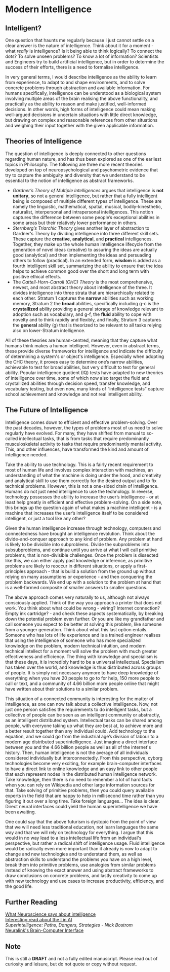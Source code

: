 # Modern Intelligence

## Intelligent?

One question that haunts me regularly because I just cannot settle on a clear answer is the nature of intelligence. Think about it for a moment - what *really* is intelligence? Is it being able to think logically? To connect the dots? To solve unseen problems? To know a lot of information? Scientists and Engineers try to build artificial intelligence, but in order to determine the success of their efforts, there is a need to formalise intelligence.  

In very general terms, I would describe intelligence as the ability to learn from experience, to adapt to and shape environments, and to solve concrete problems through abstraction and available information. For humans specifically, intelligence can be understood as a biological system involving multiple areas of the brain realising the above functionality, and practically as the ability to reason and make justified, well-informed decisions. In other words, high forms of intelligence could mean making well-argued decisions in uncertain situations with little direct knowledge, but drawing on complex and reasonable references from other situations and weighing their input together with the given applicable information.


## Theories of Intelligence

The question of intelligence is deeply connected to other questions regarding human nature, and has thus been explored as one of the earliest topics in Philosophy. The following are three more recent theories developed on top of neuropsychological and psychometric evidence that try to capture the ambiguity and diversity that we understand to be essential to the notion of intelligence as abstract frameworks.  

- *Gardner’s Theory of Multiple Intelligences* argues that intelligence is **not unitary**, so not a general intelligence, but rather that a fully intelligent being is composed of multiple different types of intelligence. These are namely the linguistic, mathematical, spatial, musical, bodily-kinesthetic, naturalist, interpersonal and intrapersonal intelligences. This notion captures the difference between some people’s exceptional abilities in some areas but their relatively lower performance in others.
- *Sternberg’s Triarchic Theory* gives another layer of abstraction to Gardner's Theory by dividing intelligence into three different skill sets. These capture the **creative**, **analytical**, and **practical** intelligences. Together, they make up the whole human intelligence lifecycle from the generation of novel ideas (creative) to assuring the ideas are actually good (analytical) and then implementing the ideas and persuading others to follow (practical). In an extended form, **wisdom** is added as a fourth intelligent skill set, summarizing the ability to ensure that the idea helps to achieve common good over the short and long term with positive ethical effects.
- The *Cattell-Horn-Carroll (CHC) Theory* is the most comprehensive, newest, and most abstract theory about intelligence of the three. It divides intelligence into three strata that are hierarchically related to each other. Stratum 1 captures the **narrow** abilities such as working memory, Stratum 2 the **broad** abilities, specifically including g-c is the **crystallized** ability providing a general storage of knowledge relevant to adoption such as vocabulary, and g-f, the **fluid** ability to cope with novelty and to think rapidly and flexibly, and finally, Stratum 3 captures the **general** ability (g) that is theorized to be relevant to all tasks relying also on lower-Stratum intelligence.  

All of these theories are human-centred, meaning that they capture what humans think makes a human intelligent. However, even in abstract terms, these provide diverse frameworks for intelligence and indicate the difficulty of determining a system's or object's intelligence. Especially when adopting the CHC theory, it proves easy to determine one’s narrow abilities, achievable to test for broad abilities, but very difficult to test for general ability. Popular intelligence quotient (IQ) tests have adapted to new theories of intelligence over time, some of which now also target the fluid and crystallized abilities through decision speed, transfer knowledge, and vocabulary testing, but even now, many kinds of “intelligence tests” capture school achievement and knowledge and not real intelligent ability.  

## The Future of Intelligence

Intelligence comes down to efficient and effective problem-solving. Over the past decades, however, the types of problems most of us need to solve regularly have evolved. For many, they have shifted from manual to so-called intellectual tasks, that is from tasks that require predominantly musculoskeletal activity to tasks that require predominantly mental activity. This, and other influences, have transformed the kind and amount of intelligence needed.  

Take the ability to use technology. This is a fairly recent requirement to most of human life and involves complex interaction with machines, an understanding of what the machine is doing under the hood, and creativity and analytical skill to use them correctly for the desired output and to fix technical problems. However, this is not a one-sided drain of intelligence. Humans do not just need intelligence to use the technology. In reverse, technology possesses the ability to increase the user’s intelligence - or at least help greatly in efficient and effective problem-solving. On a side note, this brings up the question again of what makes a machine intelligent - is a machine that increases the user’s intelligence itself to be considered intelligent, or just a tool like any other?  

Given the human intelligence increase through technology, computers and connectedness have brought an intelligence revolution. Think about the divide-and-conquer approach to any kind of problem. Any problem at hand is likely to be divisible into subproblems. Divide the subproblems into subsubproblems, and continue until you arrive at what I will call primitive problems, that is non-divisible challenges. Once the problem is dissected like this, we can either apply past knowledge or inference, as primitive problems are likely to reoccur in different situations, or apply a first-principles approach - that is build a solution from the ground up without relying on many assumptions or experience - and then conquering the problem backwards. We end up with a solution to the problem at hand that is a well-formed composite of smaller answers to smaller questions.  

The above approach comes very naturally to us, although not always consciously applied. Think of the way you approach a printer that does not work. You think about what could be wrong - wiring? Internet connection? Empty ink cartridge? - and check these aspects systematically, by breaking down the potential problem even further. Or you are like my grandfather and call someone you expect to be better at solving this problem, like someone from a younger generation. Think about what this last option entails. Someone who has lots of life experience and is a trained engineer realises that using the intelligence of someone who has more specialized knowledge on the problem, modern technical intuition, and modern technical intellect for a moment will solve the problem with much greater effectiveness and efficiency. The thing with knowledge and specialism is that these days, it is incredibly hard to be a universal intellectual. Specialism has taken over the world, and knowledge is thus distributed across groups of people. It is simply not necessary anymore to have deep knowledge of everything when you have 20 people to go to for help, 150 more people to call or text, and a community of 4.66 billion more people online that might have written about their solutions to a similar problem.  

This situation of a connected community is interesting for the matter of intelligence, as one can now talk about a collective intelligence. Now, not just one person satisfies the requirements to do intelligent tasks, but a collective of people can be seen as an intelligent community or abstractly, as an intelligent distributed system. Intellectual tasks can be shared among people, with everyone taking up what they are best at, to achieve more and a better result together than any individual could. Add technology to the equation, and we could go from the industrial age’s division of labour to a modern age distributed superintelligence. Just imagine a direct interface between you and the 4.66 billion people as well as all of the internet's history. Then, human intelligence is not the average of all individuals considered individually but interconnectedly. From this perspective, cyborg technologies become very exciting, for example brain-computer interfaces to have a direct link to online knowledge and an easy link to other people that each represent nodes in the distributed human intelligence network. Take knowledge, then there is no need to remember a lot of hard facts when you can rely on Wikipedia and other large information sources for that. Take solving of primitive problems, then you could query available experts in the field that are happy to help in millisecond time rather than you figuring it out over a long time. Take foreign languages… The idea is clear. Direct neural interfaces could yield the human superintelligence we have been awaiting.  

One could say that the above futurism is dystopic from the point of view that we will need less traditional education, not learn languages the same way and that we will rely on technology for everything. I argue that this would in no way lead to a less intellectual life from an individual's perspective, but rather a radical shift of intelligence usage. Fluid intelligence would be radically even more important than it already is now to adapt to change and new technologies and to understand them, as well as abstraction skills to understand the problems you have on a high level, break them into primitive problems, use analogies from similar problems instead of knowing the exact answer and using abstract frameworks to draw conclusions on concrete problems, and lastly creativity to come up with new technology and use cases to increase productivity, efficiency, and the good life.  

## Further Reading

[What Neuroscience says about intelligence](https://www.ncbi.nlm.nih.gov/pmc/articles/PMC3341646/)  
[Interesting read about the I in AI](https://arxiv.org/ftp/arxiv/papers/1610/1610.07862.pdf)  
*Superintelligence: Paths, Dangers, Strategies - Nick Bostrom*  
[Neuralink's Brain-Computer Interface](https://neuralink.com/)  

## Note

This is still a **DRAFT** and not a fully edited manuscript. Please read out of curiosity and leisure, but do not quote or copy without request.
